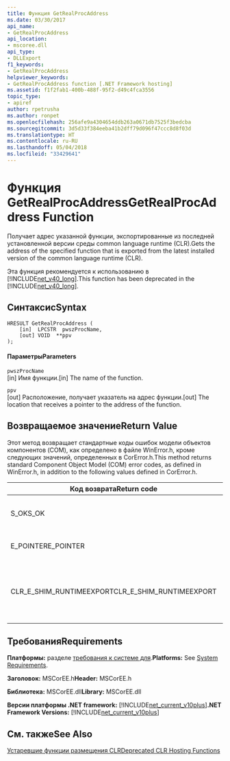 ```yaml
---
title: Функция GetRealProcAddress
ms.date: 03/30/2017
api_name:
- GetRealProcAddress
api_location:
- mscoree.dll
api_type:
- DLLExport
f1_keywords:
- GetRealProcAddress
helpviewer_keywords:
- GetRealProcAddress function [.NET Framework hosting]
ms.assetid: f1f2fab1-400b-488f-95f2-d49c4fca3556
topic_type:
- apiref
author: rpetrusha
ms.author: ronpet
ms.openlocfilehash: 256afe9a4304654ddb263a0671db7525f3bedcba
ms.sourcegitcommit: 3d5d33f384eeba41b2dff79d096f47ccc8d8f03d
ms.translationtype: HT
ms.contentlocale: ru-RU
ms.lasthandoff: 05/04/2018
ms.locfileid: "33429641"
---
```

# <a name="getrealprocaddress-function"></a><span data-ttu-id="781ae-102">Функция GetRealProcAddress</span><span class="sxs-lookup"><span data-stu-id="781ae-102">GetRealProcAddress Function</span></span>
<span data-ttu-id="781ae-103">Получает адрес указанной функции, экспортированные из последней установленной версии среды common language runtime (CLR).</span><span class="sxs-lookup"><span data-stu-id="781ae-103">Gets the address of the specified function that is exported from the latest installed version of the common language runtime (CLR).</span></span>  
  
 <span data-ttu-id="781ae-104">Эта функция рекомендуется к использованию в [!INCLUDE[net_v40_long](../../../../includes/net-v40-long-md.md)].</span><span class="sxs-lookup"><span data-stu-id="781ae-104">This function has been deprecated in the [!INCLUDE[net_v40_long](../../../../includes/net-v40-long-md.md)].</span></span>  
  
## <a name="syntax"></a><span data-ttu-id="781ae-105">Синтаксис</span><span class="sxs-lookup"><span data-stu-id="781ae-105">Syntax</span></span>  
  
```  
HRESULT GetRealProcAddress (  
    [in]  LPCSTR  pwszProcName,   
    [out] VOID  **ppv  
);  
```  
  
#### <a name="parameters"></a><span data-ttu-id="781ae-106">Параметры</span><span class="sxs-lookup"><span data-stu-id="781ae-106">Parameters</span></span>  
 `pwszProcName`  
 <span data-ttu-id="781ae-107">[in] Имя функции.</span><span class="sxs-lookup"><span data-stu-id="781ae-107">[in] The name of the function.</span></span>  
  
 `ppv`  
 <span data-ttu-id="781ae-108">[out] Расположение, получает указатель на адрес функции.</span><span class="sxs-lookup"><span data-stu-id="781ae-108">[out] The location that receives a pointer to the address of the function.</span></span>  
  
## <a name="return-value"></a><span data-ttu-id="781ae-109">Возвращаемое значение</span><span class="sxs-lookup"><span data-stu-id="781ae-109">Return Value</span></span>  
 <span data-ttu-id="781ae-110">Этот метод возвращает стандартные коды ошибок модели объектов компонентов (COM), как определено в файле WinError.h, кроме следующих значений, определенных в CorError.h.</span><span class="sxs-lookup"><span data-stu-id="781ae-110">This method returns standard Component Object Model (COM) error codes, as defined in WinError.h, in addition to the following values defined in CorError.h.</span></span>  
  
|<span data-ttu-id="781ae-111">Код возврата</span><span class="sxs-lookup"><span data-stu-id="781ae-111">Return code</span></span>|<span data-ttu-id="781ae-112">Описание</span><span class="sxs-lookup"><span data-stu-id="781ae-112">Description</span></span>|  
|-----------------|-----------------|  
|<span data-ttu-id="781ae-113">S_OK</span><span class="sxs-lookup"><span data-stu-id="781ae-113">S_OK</span></span>|<span data-ttu-id="781ae-114">Метод завершился успешно.</span><span class="sxs-lookup"><span data-stu-id="781ae-114">The method completed successfully.</span></span>|  
|<span data-ttu-id="781ae-115">E_POINTER</span><span class="sxs-lookup"><span data-stu-id="781ae-115">E_POINTER</span></span>|<span data-ttu-id="781ae-116">Недопустимый параметр `ppv`.</span><span class="sxs-lookup"><span data-stu-id="781ae-116">`ppv` is not valid.</span></span>|  
|<span data-ttu-id="781ae-117">CLR_E_SHIM_RUNTIMEEXPORT</span><span class="sxs-lookup"><span data-stu-id="781ae-117">CLR_E_SHIM_RUNTIMEEXPORT</span></span>|<span data-ttu-id="781ae-118">Функция не экспортируется из среды выполнения.</span><span class="sxs-lookup"><span data-stu-id="781ae-118">The function is not exported from the runtime.</span></span>|  
  
## <a name="requirements"></a><span data-ttu-id="781ae-119">Требования</span><span class="sxs-lookup"><span data-stu-id="781ae-119">Requirements</span></span>  
 <span data-ttu-id="781ae-120">**Платформы:** разделе [требования к системе для](../../../../docs/framework/get-started/system-requirements.md).</span><span class="sxs-lookup"><span data-stu-id="781ae-120">**Platforms:** See [System Requirements](../../../../docs/framework/get-started/system-requirements.md).</span></span>  
  
 <span data-ttu-id="781ae-121">**Заголовок:** MSCorEE.h</span><span class="sxs-lookup"><span data-stu-id="781ae-121">**Header:** MSCorEE.h</span></span>  
  
 <span data-ttu-id="781ae-122">**Библиотека:** MSCorEE.dll</span><span class="sxs-lookup"><span data-stu-id="781ae-122">**Library:** MSCorEE.dll</span></span>  
  
 <span data-ttu-id="781ae-123">**Версии платформы .NET framework:** [!INCLUDE[net_current_v10plus](../../../../includes/net-current-v10plus-md.md)]</span><span class="sxs-lookup"><span data-stu-id="781ae-123">**.NET Framework Versions:** [!INCLUDE[net_current_v10plus](../../../../includes/net-current-v10plus-md.md)]</span></span>  
  
## <a name="see-also"></a><span data-ttu-id="781ae-124">См. также</span><span class="sxs-lookup"><span data-stu-id="781ae-124">See Also</span></span>  
 [<span data-ttu-id="781ae-125">Устаревшие функции размещения CLR</span><span class="sxs-lookup"><span data-stu-id="781ae-125">Deprecated CLR Hosting Functions</span></span>](../../../../docs/framework/unmanaged-api/hosting/deprecated-clr-hosting-functions.md)
